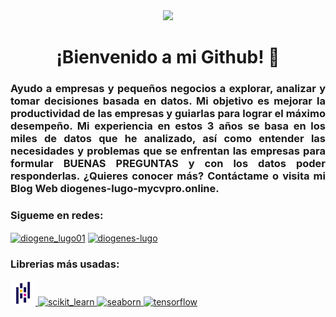 <div id= header align = "center">
  <img src = "https://media.giphy.com/media/LMt9638dO8dftAjtco/giphy.gif" width="75" />
  <h1 align = "center"> ¡Bienvenido a mi Github! 👋</h1>
  <h3 align="justify">Ayudo a empresas y pequeños negocios a explorar, analizar y tomar decisiones basada en datos. Mi objetivo es mejorar la productividad de las empresas y guiarlas para lograr el máximo desempeño. Mi experiencia en estos 3 años se basa en los miles de datos que he analizado, así como entender las necesidades y problemas que se enfrentan las empresas para formular BUENAS PREGUNTAS y con los datos poder responderlas. ¿Quieres conocer más? Contáctame o visita mi Blog Web diogenes-lugo-mycvpro.online.</h3>


<h3 align="left">Sigueme en redes:</h3>
<p align="left">
<a href="https://twitter.com/diogene_lugo01" target="blank"><img align="center" src="https://raw.githubusercontent.com/rahuldkjain/github-profile-readme-generator/master/src/images/icons/Social/twitter.svg" alt="diogene_lugo01" height="30" width="40" /></a>
<a href="https://linkedin.com/in/diogenes-lugo" target="blank"><img align="center" src="https://raw.githubusercontent.com/rahuldkjain/github-profile-readme-generator/master/src/images/icons/Social/linked-in-alt.svg" alt="diogenes-lugo" height="30" width="40" /></a>
</p>

<h3 align="left">Librerias más usadas:</h3>
<p align="left"> <a href="https://pandas.pydata.org/" target="_blank" rel="noreferrer"> <img src="https://raw.githubusercontent.com/devicons/devicon/2ae2a900d2f041da66e950e4d48052658d850630/icons/pandas/pandas-original.svg" alt="pandas" width="40" height="40"/> </a> <a href="https://scikit-learn.org/" target="_blank" rel="noreferrer"> <img src="https://upload.wikimedia.org/wikipedia/commons/0/05/Scikit_learn_logo_small.svg" alt="scikit_learn" width="40" height="40"/> </a> <a href="https://seaborn.pydata.org/" target="_blank" rel="noreferrer"> <img src="https://seaborn.pydata.org/_images/logo-mark-lightbg.svg" alt="seaborn" width="40" height="40"/> </a> <a href="https://www.tensorflow.org" target="_blank" rel="noreferrer"> <img src="https://www.vectorlogo.zone/logos/tensorflow/tensorflow-icon.svg" alt="tensorflow" width="40" height="40"/> </a> </p>
  
</div>
